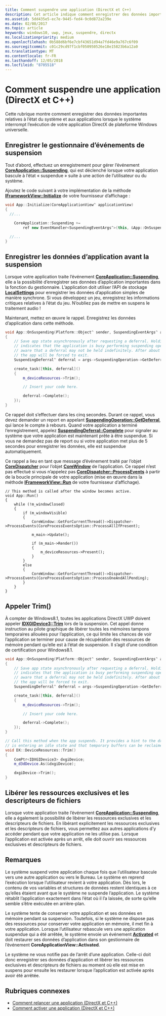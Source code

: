 ```yaml
---
title: Comment suspendre une application (DirectX et C++)
description: Cet article indique comment enregistrer des données importantes relatives à l’état du système et aux applications lorsque le système suspend votre application DirectX de plateforme Windows universelle (UWP).
ms.assetid: 5dd435e5-ec7e-9445-fed4-9c0d872a239e
ms.date: 02/08/2017
ms.topic: article
keywords: windows10, uwp, jeux, suspendre, directx
ms.localizationpriority: medium
ms.openlocfilehash: 0b588d6bf6e7cbf43651d94a7fd46e9a767c6f09
ms.sourcegitcommit: c01c29cd97f1cbf050950526e18e15823b6a12a0
ms.translationtype: MT
ms.contentlocale: fr-FR
ms.lasthandoff: 12/05/2018
ms.locfileid: "8705518"
---
```

# <a name="how-to-suspend-an-app-directx-and-c"></a>Comment suspendre une application (DirectX et C++)



Cette rubrique montre comment enregistrer des données importantes relatives à l’état du système et aux applications lorsque le système interrompt l’exécution de votre application DirectX de plateforme Windows universelle.

## <a name="register-the-suspending-event-handler"></a>Enregistrer le gestionnaire d’événements de suspension


Tout d’abord, effectuez un enregistrement pour gérer l’événement [**CoreApplication::Suspending**](https://msdn.microsoft.com/library/windows/apps/br205860), qui est déclenché lorsque votre application bascule à l’état « suspendue » suite à une action de l’utilisateur ou du système.

Ajoutez le code suivant à votre implémentation de la méthode [**IFrameworkView::Initialize**](https://msdn.microsoft.com/library/windows/apps/hh700495) de votre fournisseur d’affichage :

```cpp
void App::Initialize(CoreApplicationView^ applicationView)
{
  //...
  
    CoreApplication::Suspending +=
        ref new EventHandler<SuspendingEventArgs^>(this, &App::OnSuspending);

  //...
}
```

## <a name="save-any-app-data-before-suspending"></a>Enregistrer les données d’application avant la suspension


Lorsque votre application traite l’événement [**CoreApplication::Suspending**](https://msdn.microsoft.com/library/windows/apps/br205860), elle a la possibilité d’enregistrer ses données d’application importantes dans la fonction du gestionnaire. L’application doit utiliser l’API de stockage [**LocalSettings**](https://msdn.microsoft.com/library/windows/apps/br241622) pour enregistrer les données d’application simples de manière synchrone. Si vous développez un jeu, enregistrez les informations critiques relatives à l’état du jeu. N’oubliez pas de mettre en suspens le traitement audio !

Maintenant, mettez en œuvre le rappel. Enregistrez les données d’application dans cette méthode.

```cpp
void App::OnSuspending(Platform::Object^ sender, SuspendingEventArgs^ args)
{
    // Save app state asynchronously after requesting a deferral. Holding a deferral
    // indicates that the application is busy performing suspending operations. Be
    // aware that a deferral may not be held indefinitely. After about five seconds,
    // the app will be forced to exit.
    SuspendingDeferral^ deferral = args->SuspendingOperation->GetDeferral();

    create_task([this, deferral]()
    {
        m_deviceResources->Trim();

        // Insert your code here.

        deferral->Complete();
    });
}
```

Ce rappel doit s’effectuer dans les cinq secondes. Durant ce rappel, vous devez demander un report en appelant [**SuspendingOperation::GetDeferral**](https://msdn.microsoft.com/library/windows/apps/br224690), qui lance le compte à rebours. Quand votre application a terminé l’enregistrement, appelez [**SuspendingDeferral::Complete**](https://msdn.microsoft.com/library/windows/apps/br224685) pour signaler au système que votre application est maintenant prête à être suspendue. Si vous ne demandez pas de report ou si votre application met plus de 5 secondes pour enregistrer les données, elle est suspendue automatiquement.

Ce rappel a lieu en tant que message d’événement traité par l’objet [**CoreDispatcher**](https://msdn.microsoft.com/library/windows/apps/br208211) pour l’objet [**CoreWindow**](https://msdn.microsoft.com/library/windows/apps/br208225) de l’application. Ce rappel n’est pas effectué si vous n’appelez pas [**CoreDispatcher::ProcessEvents**](https://msdn.microsoft.com/library/windows/apps/br208215) à partir de la boucle principale de votre application (mise en œuvre dans la méthode [**IFrameworkView::Run**](https://msdn.microsoft.com/library/windows/apps/hh700505) de votre fournisseur d’affichage).

``` syntax
// This method is called after the window becomes active.
void App::Run()
{
    while (!m_windowClosed)
    {
        if (m_windowVisible)
        {
            CoreWindow::GetForCurrentThread()->Dispatcher->ProcessEvents(CoreProcessEventsOption::ProcessAllIfPresent);

            m_main->Update();

            if (m_main->Render())
            {
                m_deviceResources->Present();
            }
        }
        else
        {
            CoreWindow::GetForCurrentThread()->Dispatcher->ProcessEvents(CoreProcessEventsOption::ProcessOneAndAllPending);
        }
    }
}
```

## <a name="call-trim"></a>Appeler Trim()


À compter de Windows8.1, toutes les applications DirectX UWP doivent appeler [**IDXGIDevice3::Trim**](https://msdn.microsoft.com/library/windows/desktop/dn280346) lors de la suspension. Cet appel donne instruction au pilote graphique de libérer toutes les mémoires tampons temporaires allouées pour l’application, ce qui limite les chances de voir l’application se terminer pour cause de récupération des ressources de mémoire pendant qu’elle est à l’état de suspension. Il s’agit d’une condition de certification pour Windows8.1.

```cpp
void App::OnSuspending(Platform::Object^ sender, SuspendingEventArgs^ args)
{
    // Save app state asynchronously after requesting a deferral. Holding a deferral
    // indicates that the application is busy performing suspending operations. Be
    // aware that a deferral may not be held indefinitely. After about five seconds,
    // the app will be forced to exit.
    SuspendingDeferral^ deferral = args->SuspendingOperation->GetDeferral();

    create_task([this, deferral]()
    {
        m_deviceResources->Trim();

        // Insert your code here.

        deferral->Complete();
    });
}

// Call this method when the app suspends. It provides a hint to the driver that the app 
// is entering an idle state and that temporary buffers can be reclaimed for use by other apps.
void DX::DeviceResources::Trim()
{
    ComPtr<IDXGIDevice3> dxgiDevice;
    m_d3dDevice.As(&dxgiDevice);

    dxgiDevice->Trim();
}
```

## <a name="release-any-exclusive-resources-and-file-handles"></a>Libérer les ressources exclusives et les descripteurs de fichiers


Lorsque votre application traite l’événement [**CoreApplication::Suspending**](https://msdn.microsoft.com/library/windows/apps/br205860), elle a également la possibilité de libérer les ressources exclusives et les descripteurs de fichiers. En libérant explicitement les ressources exclusives et les descripteurs de fichiers, vous permettez aux autres applications d’y accéder pendant que votre application ne les utilise pas. Lorsque l’application est activée après un arrêt, elle doit ouvrir ses ressources exclusives et descripteurs de fichiers.

## <a name="remarks"></a>Remarques


Le système suspend votre application chaque fois que l’utilisateur bascule vers une autre application ou vers le Bureau. Le système en reprend l’exécution lorsque l’utilisateur revient à votre application. Dès lors, le contenu de vos variables et structures de données restent identiques à ce qu’elles étaient avant que le système ne suspende l’application. Le système rétablit l’application exactement dans l’état où il l’a laissée, de sorte qu’elle semble s’être exécutée en arrière-plan.

Le système tente de conserver votre application et ses données en mémoire pendant sa suspension. Toutefois, si le système ne dispose pas des ressources pour conserver votre application en mémoire, il met fin à votre application. Lorsque l’utilisateur rebascule vers une application suspendue qui a été arrêtée, le système envoie un événement [**Activated**](https://msdn.microsoft.com/library/windows/apps/br225018) et doit restaurer ses données d’application dans son gestionnaire de l’événement **CoreApplicationView::Activated**.

Le système ne vous notifie pas de l’arrêt d’une application. Celle-ci doit donc enregistrer ses données d’application et libérer les ressources exclusives et descripteurs de fichiers au moment où elle est mise en suspens pour ensuite les restaurer lorsque l’application est activée après avoir été arrêtée.

## <a name="related-topics"></a>Rubriques connexes

* [Comment relancer une application (DirectX et C++)](how-to-resume-an-app-directx-and-cpp.md)
* [Comment activer une application (DirectX et C++)](how-to-activate-an-app-directx-and-cpp.md)

 

 




